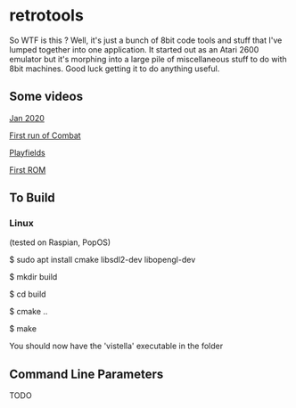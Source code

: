# retrotools

So WTF is this ? Well, it's just a bunch of 8bit code tools and stuff that I've lumped together into one application. It started out as an Atari 2600 emulator but it's morphing into a large pile of miscellaneous stuff to do with 8bit machines. Good luck getting it to do anything useful.

## Some videos

[Jan 2020](https://www.youtube.com/watch?v=ZFyCltxY-v0)

[First run of Combat](https://www.youtube.com/watch?v=vHxzVI3zZks)

[Playfields](https://www.youtube.com/watch?v=vk6umVQUwZQ)

[First ROM](https://www.youtube.com/watch?v=yhQVkIKHjTM)

## To Build

### Linux

(tested on Raspian, PopOS)

$ sudo apt install cmake libsdl2-dev libopengl-dev

$ mkdir build

$ cd build

$ cmake ..

$ make

You should now have the 'vistella' executable in the folder

## Command Line Parameters

TODO
